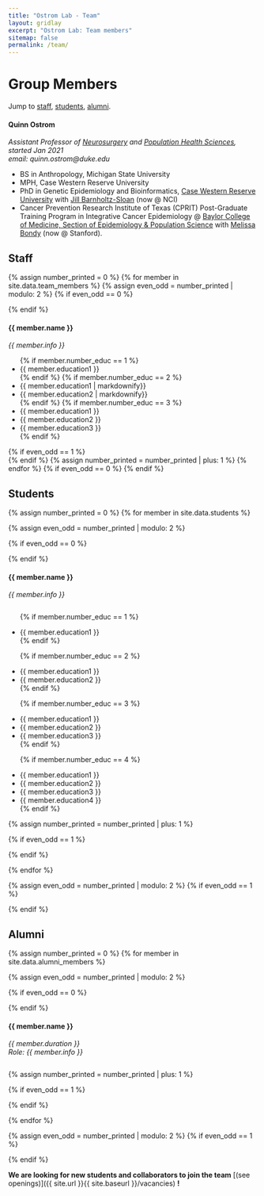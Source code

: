```yaml
---
title: "Ostrom Lab - Team"
layout: gridlay
excerpt: "Ostrom Lab: Team members"
sitemap: false
permalink: /team/
---
```


# Group Members

Jump to [staff](#staff), [students](#master-and-bachelor-students), [alumni](#alumni).

<div class="row">
  <div class="social" style="float: right"> <a href="https://orcid.org/0000-0003-3469-7558"> <img src="https://ostrom-lab.github.io/images/512px-ORCID_iD.svg.png" height=15 width=15 class="img-responsive"></a>   <a href="https://twitter.com/qostrom"> <img src="https://ostrom-lab.github.io/images/Twitter_new_X_logo.png" height=15 width=15 class="img-responsive"></a> </div>
  <h4>Quinn Ostrom  </h4> 
  <i>Assistant Professor of <a href="https://neurosurgery.duke.edu/">Neurosurgery</a> and <a href="https://populationhealth.duke.edu/">Population Health Sciences</a>, started Jan 2021 <br>email: quinn.ostrom@duke.edu</i> 
  <ul style="overflow: hidden">
  <li> BS in Anthropology, Michigan State University </li>
  <li> MPH, Case Western Reserve University</li>
  <li> PhD in Genetic Epidemiology and Bioinformatics, <a href="https://case.edu/medicine/pqhs/">Case Western Reserve University</a> with <a href="https://dceg.cancer.gov/about/staff-directory/barnholtz-sloan-jill">Jill Barnholtz-Sloan</a> (now @ NCI) </li>
 <li> Cancer Prevention Research Institute of Texas (CPRIT) Post-Graduate Training Program in Integrative Cancer Epidemiology @ <a href="https://www.bcm.edu/departments/medicine/sections/epidemiology-and-population-sciences">Baylor College of Medicine, Section of Epidemiology & Population Science</a> with <a href="https://med.stanford.edu/profiles/melissa-bondy">Melissa Bondy</a> (now @ Stanford).
 </li>
  </ul>
</div>

## Staff

{% assign number_printed = 0 %}
{% for member in site.data.team_members %}
{% assign even_odd = number_printed | modulo: 2 %}
{% if even_odd == 0 %}
<div class="row">
{% endif %}
<div class="col-sm-6 clearfix">
  <h4>{{ member.name }}</h4>
  <i>{{ member.info }} <!--<br>email: <{{ member.email }}> --> </i>
  <ul style="overflow: hidden">
  {% if member.number_educ == 1 %}
  <li> {{ member.education1 }} </li>
  {% endif %}
  {% if member.number_educ == 2 %}
  <li> {{ member.education1 | markdownify}} </li>
  <li> {{ member.education2 | markdownify}} </li>
  {% endif %}
  {% if member.number_educ == 3 %}
  <li> {{ member.education1 }} </li>
  <li> {{ member.education2 }} </li>
  <li> {{ member.education3 }} </li>
  {% endif %}
  </ul>
</div>
{% if even_odd == 1 %}
</div>
{% endif %}
{% assign number_printed = number_printed | plus: 1 %}
{% endfor %}
{% if even_odd == 0 %}
</div>
{% endif %}

## Students

{% assign number_printed = 0 %}
{% for member in site.data.students %}

{% assign even_odd = number_printed | modulo: 2 %}

{% if even_odd == 0 %}
<div class="row">
{% endif %}

<div class="col-sm-6 clearfix">
<h4>{{ member.name }}</h4>
<i>{{ member.info }} <!-- <br>email: <{{ member.email }}> --></i>
<ul style="overflow: hidden">

{% if member.number_educ == 1 %}
<li> {{ member.education1 }} </li>
{% endif %}

{% if member.number_educ == 2 %}
<li> {{ member.education1 }} </li>
<li> {{ member.education2 }} </li>
{% endif %}

{% if member.number_educ == 3 %}
<li> {{ member.education1 }} </li>
<li> {{ member.education2 }} </li>
<li> {{ member.education3 }} </li>
{% endif %}

{% if member.number_educ == 4 %}
<li> {{ member.education1 }} </li>
<li> {{ member.education2 }} </li>
<li> {{ member.education3 }} </li>
<li> {{ member.education4 }} </li>
{% endif %}

</ul>
</div>

{% assign number_printed = number_printed | plus: 1 %}

{% if even_odd == 1 %}
</div>
{% endif %}

{% endfor %}

{% assign even_odd = number_printed | modulo: 2 %}
{% if even_odd == 1 %}
</div>
{% endif %}


## Alumni

{% assign number_printed = 0 %}
{% for member in site.data.alumni_members %}

{% assign even_odd = number_printed | modulo: 2 %}

{% if even_odd == 0 %}
<div class="row">
{% endif %}

<div class="col-sm-6 clearfix">
<h4>{{ member.name }}</h4>
<i>{{ member.duration }} <br> Role: {{ member.info }}</i>
<ul style="overflow: hidden">

</ul>
</div>

{% assign number_printed = number_printed | plus: 1 %}

{% if even_odd == 1 %}
</div>
{% endif %}

{% endfor %}

{% assign even_odd = number_printed | modulo: 2 %}
{% if even_odd == 1 %}
</div>
{% endif %}

**We are looking for new students and collaborators to join the team** [(see openings)]({{ site.url }}{{ site.baseurl }}/vacancies) **!**

